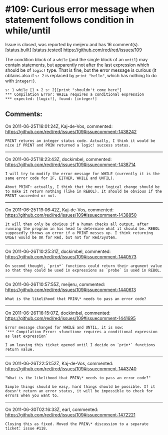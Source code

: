 
#109: Curious error message when statement follows condition in while/until
================================================================================
Issue is closed, was reported by meijeru and has 16 comment(s).
[status.built] [status.tested]
<https://github.com/red/red/issues/109>

The condition block of a `while` (and the single block of an `until`) may contain statements, but apparently not after the last expression which should be of `logic!` type. That is fine, but the error message is curious (it obtains also if `s: 2` is replaced by `print "hello"`, which has nothing to do with `integer!`).

```
s: 1 while [1 > 2 s: 2][print "shouldn't come here"]
*** Compilation Error: WHILE requires a conditional expression
*** expected: [logic!], found: [integer!]
```



Comments:
--------------------------------------------------------------------------------

On 2011-06-25T16:01:24Z, Kaj-de-Vos, commented:
<https://github.com/red/red/issues/109#issuecomment-1438242>

    PRINT returns an integer status code. Actually, I think it would be nice if PRINT and PRIN returned a logic! success status.

--------------------------------------------------------------------------------

On 2011-06-25T18:23:43Z, dockimbel, commented:
<https://github.com/red/red/issues/109#issuecomment-1438714>

    I will try to modify the error message for WHILE (currently it is the same error code for IF, EITHER, WHILE and UNTIL).
    
    About PRINT: actually, I think that the most logical change should be to make it return nothing (like in REBOL). It should be obvious if the PRINT succeeded or not.

--------------------------------------------------------------------------------

On 2011-06-25T19:06:42Z, Kaj-de-Vos, commented:
<https://github.com/red/red/issues/109#issuecomment-1438850>

    It will then only be obvious if a human checks all output, after running the program in his head to determine what it should be. REBOL supposedly throws an error if a PRINT messes up. I think returning UNSET would be OK for Red, but not for Red/System.

--------------------------------------------------------------------------------

On 2011-06-26T10:25:31Z, dockimbel, commented:
<https://github.com/red/red/issues/109#issuecomment-1440573>

    On second thought, `prin*` functions could return their argument value so that they could be used in expressions as `probe` is used in REBOL.

--------------------------------------------------------------------------------

On 2011-06-26T10:57:55Z, meijeru, commented:
<https://github.com/red/red/issues/109#issuecomment-1440613>

    What is the likelihood that PRIN\* needs to pass an error code?

--------------------------------------------------------------------------------

On 2011-06-26T16:15:07Z, dockimbel, commented:
<https://github.com/red/red/issues/109#issuecomment-1441695>

    Error message changed for WHILE and UNTIL, it is now:
    `*** Compilation Error: <function> requires a conditional expression as last expression`
    
    I am leaving this ticket opened until I decide on `prin*` functions return value.

--------------------------------------------------------------------------------

On 2011-06-26T22:51:52Z, Kaj-de-Vos, commented:
<https://github.com/red/red/issues/109#issuecomment-1443740>

    "What is the likelihood that PRIN\* needs to pass an error code?"
    
    Simple things should be easy, hard things should be possible. If it doesn't return an error status, it will be impossible to check for errors when you want to.

--------------------------------------------------------------------------------

On 2011-06-30T02:16:33Z, earl, commented:
<https://github.com/red/red/issues/109#issuecomment-1472221>

    Closing this as fixed. Moved the PRIN\* discussion to a separate ticket: issue #118.

